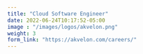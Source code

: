 ```yaml
---
title: "Cloud Software Engineer"
date: 2022-06-24T10:17:52-05:00
image : "/images/logos/akvelon.png"
weight: 3
form_link: "https://akvelon.com/careers/"
---
```

